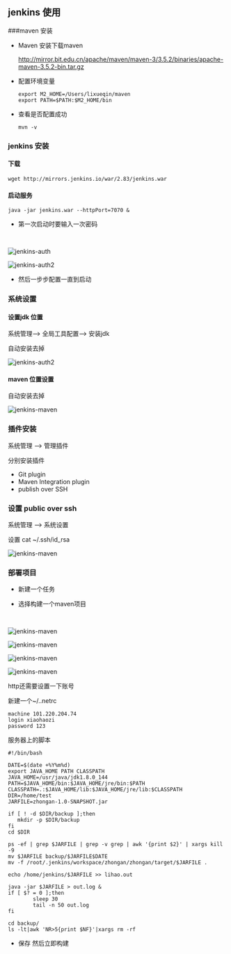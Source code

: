 ## jenkins 使用





###maven 安装

- Maven 安装下载maven

  http://mirror.bit.edu.cn/apache/maven/maven-3/3.5.2/binaries/apache-maven-3.5.2-bin.tar.gz

- 配置环境变量

  ```
  export M2_HOME=/Users/lixueqin/maven
  export PATH=$PATH:$M2_HOME/bin
  ```

- 查看是否配置成功

  ```
  mvn -v
  ```





### jenkins 安装



#### 下载

```
wget http://mirrors.jenkins.io/war/2.83/jenkins.war
```



#### 启动服务

```
java -jar jenkins.war --httpPort=7070 &
```



* 第一次启动时要输入一次密码

  ​

![jenkins-auth](../images/jenkins-auth.png)





![jenkins-auth2](../images/jenkins-auth2.png)

*  然后一步步配置一直到启动





### 系统设置

#### 设置jdk 位置

系统管理—>  全局工具配置—> 安装jdk

自动安装去掉

![jenkins-auth2](../images/jenkins-jdk.png)



#### maven 位置设置

自动安装去掉

![jenkins-maven](../images/jekins-maven.png)





###  插件安装

系统管理 —> 管理插件



分别安装插件

* Git plugin
* Maven Integration plugin
* publish over SSH





### 设置 public over  ssh

系统管理 —> 系统设置

设置 cat ~/.ssh/id_rsa

![jenkins-maven](../images/jenkins-ssh.png)







### 部署项目

* 新建一个任务

* 选择构建一个maven项目

  ​

![jenkins-maven](../images/jenkins-maven1.png)



![jenkins-maven](../images/jenkins-maven2.png)





![jenkins-maven](../images/jenkins-maven3.png)



![jenkins-maven](../images/jenkins-maven4.png)



http还需要设置一下账号

新建一个~/..netrc

```
machine 101.220.204.74
login xiaohaozi
password 123

```



服务器上的脚本

```shell
#!/bin/bash

DATE=$(date +%Y%m%d)
export JAVA_HOME PATH CLASSPATH
JAVA_HOME=/usr/java/jdk1.8.0_144
PATH=$JAVA_HOME/bin:$JAVA_HOME/jre/bin:$PATH
CLASSPATH=.:$JAVA_HOME/lib:$JAVA_HOME/jre/lib:$CLASSPATH
DIR=/home/test
JARFILE=zhongan-1.0-SNAPSHOT.jar

if [ ! -d $DIR/backup ];then
   mkdir -p $DIR/backup
fi
cd $DIR

ps -ef | grep $JARFILE | grep -v grep | awk '{print $2}' | xargs kill -9
mv $JARFILE backup/$JARFILE$DATE
mv -f /root/.jenkins/workspace/zhongan/zhongan/target/$JARFILE .

echo /home/jenkins/$JARFILE >> lihao.out

java -jar $JARFILE > out.log &
if [ $? = 0 ];then
        sleep 30
        tail -n 50 out.log
fi

cd backup/
ls -lt|awk 'NR>5{print $NF}'|xargs rm -rf
```

* 保存 然后立即构建